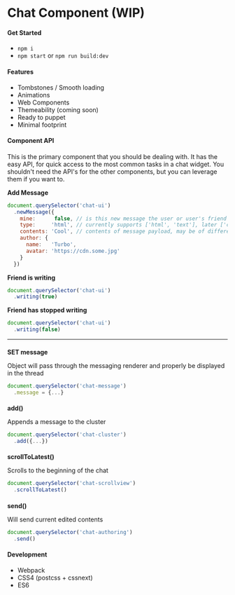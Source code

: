# Chat Component (WIP)



#### Get Started

- `npm i`
- `npm start` or `npm run build:dev`




#### Features

- Tombstones / Smooth loading
- Animations
- Web Components
- Themeability (coming soon)
- Ready to puppet
- Minimal footprint




#### Component API

#### <chat-ui> 

This is the primary component that you should be dealing with. It has the easy API, for quick access to the most common tasks in a chat widget. You shouldn't need the API's for the other components, but you can leverage them if you want to.



**Add Message**

```javascript
document.querySelector('chat-ui')
  .newMessage({
    mine:      false, // is this new message the user or user's friend
    type:     'html', // currently supports ['html', 'text'], later ['card', 'list']
    contents: 'Cool', // contents of message payload, may be of different types
    author: { 
      name:   'Turbo', 
      avatar: 'https://cdn.some.jpg' 
    }
  })
```



**Friend is writing**

```javascript
document.querySelector('chat-ui')
  .writing(true)
```



**Friend has stopped writing**

```javascript
document.querySelector('chat-ui')
  .writing(false)
```





------

#### <chat-message>

**SET message**

Object will pass through the messaging renderer and properly be displayed in the thread

```javascript
document.querySelector('chat-message')
  .message = {...}
```



#### <chat-cluster>

**add()**

Appends a message to the cluster

```javascript
document.querySelector('chat-cluster')
  .add({...})
```



#### <chat-scrollview>

**scrollToLatest()**

Scrolls to the beginning of the chat

```javascript
document.querySelector('chat-scrollview')
  .scrollToLatest()
```



#### <chat-authoring> 

**send()**

Will send current edited contents

```javascript
document.querySelector('chat-authoring')
  .send()
```



#### Development

- Webpack
- CSS4 (postcss + cssnext)
- ES6